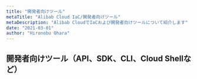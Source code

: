 ```yaml
---
title: "開発者向けツール"
metaTitle: "Alibab Cloud IaC/開発者向けツール"
metaDescription: "Alibab CloudでIaCおよび開発者向けツールについて紹介します"
date: "2021-03-01"
author: "Hironobu Ohara"
---
```



## 開発者向けツール（API、SDK、CLI、Cloud Shellなど）
